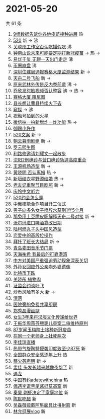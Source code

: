 # 2021-05-20

共 61 条

<!-- BEGIN -->
<!-- 最后更新时间 Thu May 20 2021 04:23:11 GMT+0800 (China Standard Time) -->

1. [9组数据告诉你各地疫苗接种进展](https://s.weibo.com//weibo?q=%239%E7%BB%84%E6%95%B0%E6%8D%AE%E5%91%8A%E8%AF%89%E4%BD%A0%E5%90%84%E5%9C%B0%E7%96%AB%E8%8B%97%E6%8E%A5%E7%A7%8D%E8%BF%9B%E5%B1%95%23&Refer=new_time)
   热
2. [520](https://s.weibo.com//weibo?q=520&Refer=top) 新 -> 沸
3. [关晓彤工作室否认吃播假吃](https://s.weibo.com//weibo?q=%23%E5%85%B3%E6%99%93%E5%BD%A4%E5%B7%A5%E4%BD%9C%E5%AE%A4%E5%90%A6%E8%AE%A4%E5%90%83%E6%92%AD%E5%81%87%E5%90%83%23&Refer=top)
   沸
4. [钟南山说未来可能要定期打新冠疫苗](https://s.weibo.com//weibo?q=%23%E9%92%9F%E5%8D%97%E5%B1%B1%E8%AF%B4%E6%9C%AA%E6%9D%A5%E5%8F%AF%E8%83%BD%E8%A6%81%E5%AE%9A%E6%9C%9F%E6%89%93%E6%96%B0%E5%86%A0%E7%96%AB%E8%8B%97%23&Refer=top)
   -> 热 ->
5. [易烊千玺 无聊一天出门走走](https://s.weibo.com//weibo?q=%E6%98%93%E7%83%8A%E5%8D%83%E7%8E%BA%20%E6%97%A0%E8%81%8A%E4%B8%80%E5%A4%A9%E5%87%BA%E9%97%A8%E8%B5%B0%E8%B5%B0&Refer=top)
   沸
6. [币圈崩盘](https://s.weibo.com//weibo?q=%E5%B8%81%E5%9C%88%E5%B4%A9%E7%9B%98&Refer=top)
   沸
7. [深圳住建局通报赛格大厦监测结果](https://s.weibo.com//weibo?q=%23%E6%B7%B1%E5%9C%B3%E4%BD%8F%E5%BB%BA%E5%B1%80%E9%80%9A%E6%8A%A5%E8%B5%9B%E6%A0%BC%E5%A4%A7%E5%8E%A6%E7%9B%91%E6%B5%8B%E7%BB%93%E6%9E%9C%23&Refer=top)
   新 ->
8. [天舟二号飞船](https://s.weibo.com//weibo?q=%23%E5%A4%A9%E8%88%9F%E4%BA%8C%E5%8F%B7%E9%A3%9E%E8%88%B9%23&Refer=top)
   新 ->
9. [原来武林外传是反内卷前辈](https://s.weibo.com//weibo?q=%23%E5%8E%9F%E6%9D%A5%E6%AD%A6%E6%9E%97%E5%A4%96%E4%BC%A0%E6%98%AF%E5%8F%8D%E5%86%85%E5%8D%B7%E5%89%8D%E8%BE%88%23&Refer=top)
   沸 ->
10. [乔欣发怼脸视频否认整容](https://s.weibo.com//weibo?q=%23%E4%B9%94%E6%AC%A3%E5%8F%91%E6%80%BC%E8%84%B8%E8%A7%86%E9%A2%91%E5%90%A6%E8%AE%A4%E6%95%B4%E5%AE%B9%23&Refer=top)
    沸 -> 热 ->
11. [赛格大厦 阻尼器](https://s.weibo.com//weibo?q=%E8%B5%9B%E6%A0%BC%E5%A4%A7%E5%8E%A6%20%E9%98%BB%E5%B0%BC%E5%99%A8&Refer=top)
12. [县长想让曹县持续火下去](https://s.weibo.com//weibo?q=%23%E5%8E%BF%E9%95%BF%E6%83%B3%E8%AE%A9%E6%9B%B9%E5%8E%BF%E6%8C%81%E7%BB%AD%E7%81%AB%E4%B8%8B%E5%8E%BB%23&Refer=top)
13. [窥探](https://s.weibo.com//weibo?q=%E7%AA%A5%E6%8E%A2&Refer=top) -> 沸
14. [祝融号拍到的火星](https://s.weibo.com//weibo?q=%23%E7%A5%9D%E8%9E%8D%E5%8F%B7%E6%8B%8D%E5%88%B0%E7%9A%84%E7%81%AB%E6%98%9F%23&Refer=top)
15. [微信拍一拍新增炸一炸功能](https://s.weibo.com//weibo?q=%23%E5%BE%AE%E4%BF%A1%E6%8B%8D%E4%B8%80%E6%8B%8D%E6%96%B0%E5%A2%9E%E7%82%B8%E4%B8%80%E7%82%B8%E5%8A%9F%E8%83%BD%23&Refer=top)
    热 ->
16. [御赐小仵作](https://s.weibo.com//weibo?q=%E5%BE%A1%E8%B5%90%E5%B0%8F%E4%BB%B5%E4%BD%9C&Refer=top)
17. [520文案](https://s.weibo.com//weibo?q=520%E6%96%87%E6%A1%88&Refer=top) 新 ->
18. [朝云暮雨剧组](https://s.weibo.com//weibo?q=%E6%9C%9D%E4%BA%91%E6%9A%AE%E9%9B%A8%E5%89%A7%E7%BB%84&Refer=top)
    新 ->
19. [罗云熙生图](https://s.weibo.com//weibo?q=%23%E7%BD%97%E4%BA%91%E7%86%99%E7%94%9F%E5%9B%BE%23&Refer=top)
20. [利路修邀请刘耀文一起散步](https://s.weibo.com//weibo?q=%23%E5%88%A9%E8%B7%AF%E4%BF%AE%E9%82%80%E8%AF%B7%E5%88%98%E8%80%80%E6%96%87%E4%B8%80%E8%B5%B7%E6%95%A3%E6%AD%A5%23&Refer=top)
21. [沈阳2例确诊与营口确诊轨迹高度重合](https://s.weibo.com//weibo?q=%23%E6%B2%88%E9%98%B32%E4%BE%8B%E7%A1%AE%E8%AF%8A%E4%B8%8E%E8%90%A5%E5%8F%A3%E7%A1%AE%E8%AF%8A%E8%BD%A8%E8%BF%B9%E9%AB%98%E5%BA%A6%E9%87%8D%E5%90%88%23&Refer=top)
22. [王源机场造型](https://s.weibo.com//weibo?q=%23%E7%8E%8B%E6%BA%90%E6%9C%BA%E5%9C%BA%E9%80%A0%E5%9E%8B%23&Refer=top)
    新 ->
23. [黄晓明 否认离婚](https://s.weibo.com//weibo?q=%E9%BB%84%E6%99%93%E6%98%8E%20%E5%90%A6%E8%AE%A4%E7%A6%BB%E5%A9%9A&Refer=top)
    热 ->
24. [新垣结衣星野源结婚](https://s.weibo.com//weibo?q=%23%E6%96%B0%E5%9E%A3%E7%BB%93%E8%A1%A3%E6%98%9F%E9%87%8E%E6%BA%90%E7%BB%93%E5%A9%9A%23&Refer=top)
    热 ->
25. [老友记重聚节目剧照](https://s.weibo.com//weibo?q=%23%E8%80%81%E5%8F%8B%E8%AE%B0%E9%87%8D%E8%81%9A%E8%8A%82%E7%9B%AE%E5%89%A7%E7%85%A7%23&Refer=top)
    新 ->
26. [庆怜中文听力](https://s.weibo.com//weibo?q=%23%E5%BA%86%E6%80%9C%E4%B8%AD%E6%96%87%E5%90%AC%E5%8A%9B%23&Refer=top)
27. [520约会怎么穿](https://s.weibo.com//weibo?q=%23520%E7%BA%A6%E4%BC%9A%E6%80%8E%E4%B9%88%E7%A9%BF%23&Refer=top)
28. [中俄核能合作项目开工仪式](https://s.weibo.com//weibo?q=%23%E4%B8%AD%E4%BF%84%E6%A0%B8%E8%83%BD%E5%90%88%E4%BD%9C%E9%A1%B9%E7%9B%AE%E5%BC%80%E5%B7%A5%E4%BB%AA%E5%BC%8F%23&Refer=top)
29. [男子向多名女子喷胶水获刑1年5个月](https://s.weibo.com//weibo?q=%23%E7%94%B7%E5%AD%90%E5%90%91%E5%A4%9A%E5%90%8D%E5%A5%B3%E5%AD%90%E5%96%B7%E8%83%B6%E6%B0%B4%E8%8E%B7%E5%88%911%E5%B9%B45%E4%B8%AA%E6%9C%88%23&Refer=top)
30. [那兔用土豆脆皮肠解释天舟二号对接](https://s.weibo.com//weibo?q=%23%E9%82%A3%E5%85%94%E7%94%A8%E5%9C%9F%E8%B1%86%E8%84%86%E7%9A%AE%E8%82%A0%E8%A7%A3%E9%87%8A%E5%A4%A9%E8%88%9F%E4%BA%8C%E5%8F%B7%E5%AF%B9%E6%8E%A5%23&Refer=top)
    新 ->
31. [沃尔玛进口啤酒篡改日期](https://s.weibo.com//weibo?q=%23%E6%B2%83%E5%B0%94%E7%8E%9B%E8%BF%9B%E5%8F%A3%E5%95%A4%E9%85%92%E7%AF%A1%E6%94%B9%E6%97%A5%E6%9C%9F%23&Refer=top)
32. [陆柯燃丸子头中国风造型](https://s.weibo.com//weibo?q=%23%E9%99%86%E6%9F%AF%E7%87%83%E4%B8%B8%E5%AD%90%E5%A4%B4%E4%B8%AD%E5%9B%BD%E9%A3%8E%E9%80%A0%E5%9E%8B%23&Refer=top)
33. [恋爱中的高段位操作](https://s.weibo.com//weibo?q=%23%E6%81%8B%E7%88%B1%E4%B8%AD%E7%9A%84%E9%AB%98%E6%AE%B5%E4%BD%8D%E6%93%8D%E4%BD%9C%23&Refer=top)
34. [拜托了班长大结局](https://s.weibo.com//weibo?q=%23%E6%8B%9C%E6%89%98%E4%BA%86%E7%8F%AD%E9%95%BF%E5%A4%A7%E7%BB%93%E5%B1%80%23&Refer=top)
    新 ->
35. [青岛麦田音乐节门票](https://s.weibo.com//weibo?q=%23%E9%9D%92%E5%B2%9B%E9%BA%A6%E7%94%B0%E9%9F%B3%E4%B9%90%E8%8A%82%E9%97%A8%E7%A5%A8%23&Refer=top)
36. [天海祐希 我最后的可靠港湾](https://s.weibo.com//weibo?q=%E5%A4%A9%E6%B5%B7%E7%A5%90%E5%B8%8C%20%E6%88%91%E6%9C%80%E5%90%8E%E7%9A%84%E5%8F%AF%E9%9D%A0%E6%B8%AF%E6%B9%BE&Refer=top)
37. [中方对美国严重强迫劳动现象深表关切](https://s.weibo.com//weibo?q=%23%E4%B8%AD%E6%96%B9%E5%AF%B9%E7%BE%8E%E5%9B%BD%E4%B8%A5%E9%87%8D%E5%BC%BA%E8%BF%AB%E5%8A%B3%E5%8A%A8%E7%8E%B0%E8%B1%A1%E6%B7%B1%E8%A1%A8%E5%85%B3%E5%88%87%23&Refer=top)
38. [外孙女回应外公亲吻外婆遗像](https://s.weibo.com//weibo?q=%23%E5%A4%96%E5%AD%99%E5%A5%B3%E5%9B%9E%E5%BA%94%E5%A4%96%E5%85%AC%E4%BA%B2%E5%90%BB%E5%A4%96%E5%A9%86%E9%81%97%E5%83%8F%23&Refer=top)
39. [比特币下跌](https://s.weibo.com//weibo?q=%23%E6%AF%94%E7%89%B9%E5%B8%81%E4%B8%8B%E8%B7%8C%23&Refer=top)
40. [关晓彤 植物肉](https://s.weibo.com//weibo?q=%E5%85%B3%E6%99%93%E5%BD%A4%20%E6%A4%8D%E7%89%A9%E8%82%89&Refer=top)
41. [证监会约谈叶飞](https://s.weibo.com//weibo?q=%23%E8%AF%81%E7%9B%91%E4%BC%9A%E7%BA%A6%E8%B0%88%E5%8F%B6%E9%A3%9E%23&Refer=top)
42. [炒币风险有多大](https://s.weibo.com//weibo?q=%23%E7%82%92%E5%B8%81%E9%A3%8E%E9%99%A9%E6%9C%89%E5%A4%9A%E5%A4%A7%23&Refer=top)
    新 ->
43. [清落](https://s.weibo.com//weibo?q=%E6%B8%85%E8%90%BD&Refer=top)
44. [医院旁的免费共享厨房](https://s.weibo.com//weibo?q=%23%E5%8C%BB%E9%99%A2%E6%97%81%E7%9A%84%E5%85%8D%E8%B4%B9%E5%85%B1%E4%BA%AB%E5%8E%A8%E6%88%BF%23&Refer=top)
45. [郑秀晶漫画腿](https://s.weibo.com//weibo?q=%23%E9%83%91%E7%A7%80%E6%99%B6%E6%BC%AB%E7%94%BB%E8%85%BF%23&Refer=top)
46. [女生3年来将汉服文化传递给世界](https://s.weibo.com//weibo?q=%23%E5%A5%B3%E7%94%9F3%E5%B9%B4%E6%9D%A5%E5%B0%86%E6%B1%89%E6%9C%8D%E6%96%87%E5%8C%96%E4%BC%A0%E9%80%92%E7%BB%99%E4%B8%96%E7%95%8C%23&Refer=top)
47. [王振华周燕芬猥亵儿童案二审维持原判](https://s.weibo.com//weibo?q=%23%E7%8E%8B%E6%8C%AF%E5%8D%8E%E5%91%A8%E7%87%95%E8%8A%AC%E7%8C%A5%E4%BA%B5%E5%84%BF%E7%AB%A5%E6%A1%88%E4%BA%8C%E5%AE%A1%E7%BB%B4%E6%8C%81%E5%8E%9F%E5%88%A4%23&Refer=top)
48. [87岁闻玉梅院士接种新冠疫苗](https://s.weibo.com//weibo?q=%2387%E5%B2%81%E9%97%BB%E7%8E%89%E6%A2%85%E9%99%A2%E5%A3%AB%E6%8E%A5%E7%A7%8D%E6%96%B0%E5%86%A0%E7%96%AB%E8%8B%97%23&Refer=top)
49. [在同一个老师身上社死两次](https://s.weibo.com//weibo?q=%23%E5%9C%A8%E5%90%8C%E4%B8%80%E4%B8%AA%E8%80%81%E5%B8%88%E8%BA%AB%E4%B8%8A%E7%A4%BE%E6%AD%BB%E4%B8%A4%E6%AC%A1%23&Refer=top)
50. [李佳琦直播](https://s.weibo.com//weibo?q=%E6%9D%8E%E4%BD%B3%E7%90%A6%E7%9B%B4%E6%92%AD&Refer=top)
51. [热带气旋陶特侵袭印度致至少87死](https://s.weibo.com//weibo?q=%23%E7%83%AD%E5%B8%A6%E6%B0%94%E6%97%8B%E9%99%B6%E7%89%B9%E4%BE%B5%E8%A2%AD%E5%8D%B0%E5%BA%A6%E8%87%B4%E8%87%B3%E5%B0%9187%E6%AD%BB%23&Refer=top)
    新
52. [全国群众安全感逐年上升](https://s.weibo.com//weibo?q=%23%E5%85%A8%E5%9B%BD%E7%BE%A4%E4%BC%97%E5%AE%89%E5%85%A8%E6%84%9F%E9%80%90%E5%B9%B4%E4%B8%8A%E5%8D%87%23&Refer=new_time)
    热
53. [蔡少芬声明](https://s.weibo.com//weibo?q=%23%E8%94%A1%E5%B0%91%E8%8A%AC%E5%A3%B0%E6%98%8E%23&Refer=top)
    新 ->
54. [孟佳 头发长越来越像夜华了](https://s.weibo.com//weibo?q=%E5%AD%9F%E4%BD%B3%20%E5%A4%B4%E5%8F%91%E9%95%BF%E8%B6%8A%E6%9D%A5%E8%B6%8A%E5%83%8F%E5%A4%9C%E5%8D%8E%E4%BA%86&Refer=top)
    新
55. [遇龙](https://s.weibo.com//weibo?q=%E9%81%87%E9%BE%99&Refer=top)
56. [中国有约adatewithchina](https://s.weibo.com//weibo?q=%23%E4%B8%AD%E5%9B%BD%E6%9C%89%E7%BA%A6adatewithchina%23&Refer=new_time)
    热
57. [偶遇李诞黑尾酱逛莫高窟](https://s.weibo.com//weibo?q=%23%E5%81%B6%E9%81%87%E6%9D%8E%E8%AF%9E%E9%BB%91%E5%B0%BE%E9%85%B1%E9%80%9B%E8%8E%AB%E9%AB%98%E7%AA%9F%23&Refer=top)
    新
58. [秦昊 剥虾决定了家庭地位](https://s.weibo.com//weibo?q=%E7%A7%A6%E6%98%8A%20%E5%89%A5%E8%99%BE%E5%86%B3%E5%AE%9A%E4%BA%86%E5%AE%B6%E5%BA%AD%E5%9C%B0%E4%BD%8D&Refer=top)
    新
59. [陈默吃醋](https://s.weibo.com//weibo?q=%23%E9%99%88%E9%BB%98%E5%90%83%E9%86%8B%23&Refer=top)
    新
60. [吴磊薇娅戴阿隼面具比拼射箭](https://s.weibo.com//weibo?q=%23%E5%90%B4%E7%A3%8A%E8%96%87%E5%A8%85%E6%88%B4%E9%98%BF%E9%9A%BC%E9%9D%A2%E5%85%B7%E6%AF%94%E6%8B%BC%E5%B0%84%E7%AE%AD%23&Refer=top)
    新
61. [林允逛展vlog](https://s.weibo.com//weibo?q=%23%E6%9E%97%E5%85%81%E9%80%9B%E5%B1%95vlog%23&Refer=top)
    新

<!-- END -->
